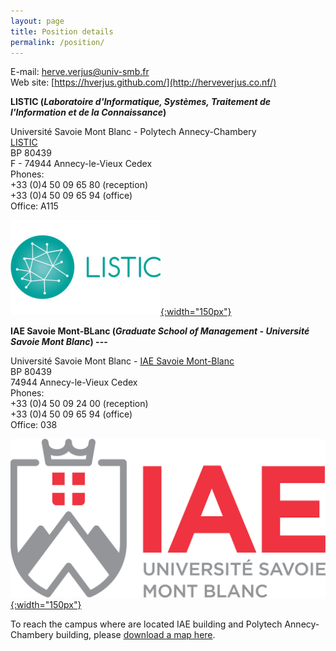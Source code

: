 ```yaml
---
layout: page
title: Position details
permalink: /position/
---
```


E-mail: [herve.verjus@univ-smb.fr](mailto:herve.verjus@univ-smb.fr)  
Web site: [https://hverjus.github.com/](http://herveverjus.co.nf/)

**LISTIC (_Laboratoire d'Informatique, Systèmes, Traitement de l'Information et de la Connaissance_)**

Université Savoie Mont Blanc - Polytech Annecy-Chambery  
[LISTIC](http://www.listic.univ-savoie.fr/)  
BP 80439  
F - 74944 Annecy-le-Vieux Cedex  
Phones:  
+33 (0)4 50 09 65 80 (reception)  
+33 (0)4 50 09 65 94 (office)  
Office: A115

[![](/images/LISTIC_couleur.jpg){:width="150px"}](http://www.listic.univ-savoie.fr)

**IAE Savoie Mont-BLanc (_Graduate School of Management - Université Savoie Mont Blanc_) ---**

Université Savoie Mont Blanc - [IAE Savoie Mont-Blanc](http://www.iae.univ-smb.fr)  
BP 80439  
74944 Annecy-le-Vieux Cedex  
Phones:  
+33 (0)4 50 09 24 00 (reception)  
+33 (0)4 50 09 65 94 (office)  
Office: 038



[![](/images/logo-IAE.png){:width="150px"}](http://www.iae.univ-smb.fr)

To reach the campus where are located IAE building and Polytech Annecy-Chambery building, please [download a map here](http://www.iae.univ-savoie.fr/images/iae/plans/Plan_d_acces_IAE_Savoie_Mont_Blanc_site_d_Annecy.pdf).
